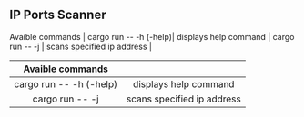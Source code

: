 IP Ports Scanner
---

Avaible commands | 
cargo run -- -h (-help)| displays help command |
cargo run -- -j <threads> <ip address> | scans specified ip address |

| Avaible commands |  |
| :---:   | :---: | 
| cargo run -- -h (-help)| displays help command | 
| cargo run -- -j <threads> <ip address> | scans specified ip address | 
